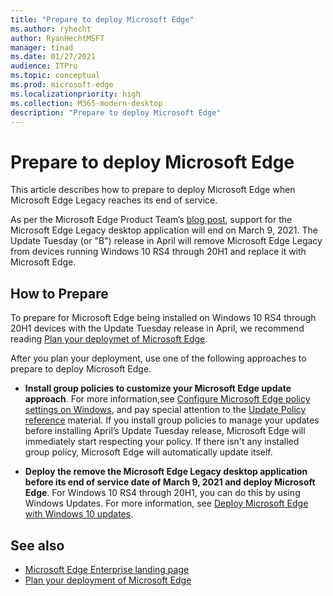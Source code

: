 ```yaml
---
title: "Prepare to deploy Microsoft Edge"
ms.author: ryhecht
author: RyanHechtMSFT
manager: tinad
ms.date: 01/27/2021
audience: ITPro
ms.topic: conceptual
ms.prod: microsoft-edge
ms.localizationpriority: high
ms.collection: M365-modern-desktop
description: "Prepare to deploy Microsoft Edge"
---
```


# Prepare to deploy Microsoft Edge

This article describes how to prepare to deploy Microsoft Edge when Microsoft Edge Legacy reaches its end of service.

As per the Microsoft Edge Product Team’s [blog post](), support for the Microsoft Edge Legacy desktop application will end on March 9, 2021. The Update Tuesday (or "B") release in April will remove Microsoft Edge Legacy from devices running Windows 10 RS4 through 20H1 and replace it with Microsoft Edge.

## How to Prepare

To prepare for Microsoft Edge being installed on Windows 10 RS4 through 20H1 devices with the Update Tuesday release in April, we recommend reading [Plan your deploymet of Microsoft Edge](deploy-edge-plan-deployment.md).

After you plan your deployment, use one of the following approaches to prepare to deploy Microsoft Edge.

- **Install group policies to customize your Microsoft Edge update approach**. For more information,see [Configure Microsoft Edge policy settings on Windows](https://docs.microsoft.com/deployedge/configure-microsoft-edge), and pay special attention to the [Update Policy reference](https://docs.microsoft.com/en-us/DeployEdge/microsoft-edge-update-policies) material. If you install group policies to manage your updates before installing April’s Update Tuesday release, Microsoft Edge will immediately start respecting your policy. If there isn't any installed group policy, Microsoft Edge will automatically update itself.

- **Deploy the remove the Microsoft Edge Legacy desktop application before its end of service date of March 9, 2021 and deploy Microsoft Edge**. For Windows 10 RS4 through 20H1, you can do this by using Windows Updates. For more information, see [Deploy Microsoft Edge with Windows 10 updates](deploy-edge-with-windows-10-updates.md).

## See also

- [Microsoft Edge Enterprise landing page](https://aka.ms/EdgeEnterprise)
- [Plan your deployment of Microsoft Edge](deploy-edge-plan-deployment.md)